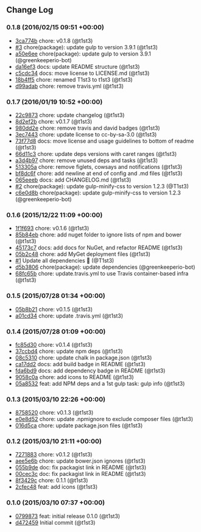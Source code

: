 ## Change Log

### 0.1.8 (2016/02/15 09:51 +00:00)
- [3ca774b](https://github.com/legacy-icons/open-share-icon/commit/3ca774b88f04c3276573703b990500acc9a92a14) chore: v0.1.8 (@t1st3)
- [#3](https://github.com/legacy-icons/open-share-icon/pull/3) chore(package): update gulp to version 3.9.1 (@t1st3)
- [a50e6ee](https://github.com/legacy-icons/open-share-icon/commit/a50e6ee2f30ebec0ef1ab835b2348623ffb3ab93) chore(package): update gulp to version 3.9.1 (@greenkeeperio-bot)
- [da16ef3](https://github.com/legacy-icons/open-share-icon/commit/da16ef3183913b8c28a26c73fcaa313227389e41) docs: update README structure (@t1st3)
- [c5cdc34](https://github.com/legacy-icons/open-share-icon/commit/c5cdc3417f43e9f8341ceae19aa6cbd431c691c3) docs: move license to LICENSE.md (@t1st3)
- [18b4ff5](https://github.com/legacy-icons/open-share-icon/commit/18b4ff550d65a72ca93ebc039d8b664ddd1e4209) chore: renamed T1st3 to t1st3 (@t1st3)
- [d99adab](https://github.com/legacy-icons/open-share-icon/commit/d99adab2217626ab3b29c042183c86e8ae075ba4) chore: remove travis.yml (@t1st3)

### 0.1.7 (2016/01/19 10:52 +00:00)
- [22c9873](https://github.com/legacy-icons/open-share-icon/commit/22c987315e3b2fa93f3a257c430dda9187f31abe) chore: update changelog (@t1st3)
- [8d2ef2b](https://github.com/legacy-icons/open-share-icon/commit/8d2ef2bb02e3c7b1d85850fbb0981747ad655523) chore: v0.1.7 (@t1st3)
- [980dd2e](https://github.com/legacy-icons/open-share-icon/commit/980dd2e71f011e6d5f5516ab8298b710bc58130b) chore: remove travis and david badges (@t1st3)
- [3ec7443](https://github.com/legacy-icons/open-share-icon/commit/3ec7443af7a5cd60f92ce1fde8655d2a4705fdb2) chore: update license to cc-by-sa-3.0 (@t1st3)
- [73f77d8](https://github.com/legacy-icons/open-share-icon/commit/73f77d8e0a28371ba7340d96df7bfc65a11d4cb0) docs: move license and usage guidelines to bottom of readme (@t1st3)
- [66d11c3](https://github.com/legacy-icons/open-share-icon/commit/66d11c3d0dadacfef19b67720826a38cf95a902c) chore: update deps versions with caret ranges (@t1st3)
- [a3d4b97](https://github.com/legacy-icons/open-share-icon/commit/a3d4b97a81c6da1fc19af02090582a1b0ac972f4) chore: remove unused deps and tasks (@t1st3)
- [513305a](https://github.com/legacy-icons/open-share-icon/commit/513305aae30f2d1e701ed2a868504382cdd45eba) chore: remove figlets, cowsays and notifications (@t1st3)
- [bf8dc6f](https://github.com/legacy-icons/open-share-icon/commit/bf8dc6f00e1ba637f1e7eb4c921e04f79aa256d7) chore: add newline at end of config and .md files (@t1st3)
- [065eeeb](https://github.com/legacy-icons/open-share-icon/commit/065eeebcc958a012ddde600571d89e94be3f5501) docs: add CHANGELOG.md (@t1st3)
- [#2](https://github.com/legacy-icons/open-share-icon/pull/2) chore(package): update gulp-minify-css to version 1.2.3 (@T1st3)
- [c6e0d8b](https://github.com/legacy-icons/open-share-icon/commit/c6e0d8b82d93e95e3c59d8e767c29fcaa2c11dc8) chore(package): update gulp-minify-css to version 1.2.3 (@greenkeeperio-bot)

### 0.1.6 (2015/12/22 11:09 +00:00)
- [1f1f693](https://github.com/legacy-icons/open-share-icon/commit/1f1f6938dee8adaa05038320dc0dc32a15ded6e6) chore: v0.1.6 (@t1st3)
- [85b84eb](https://github.com/legacy-icons/open-share-icon/commit/85b84eb1f96fd5c232c52f992918c2987ffd5f97) chore: add nuget folder to ignore lists of npm and bower (@t1st3)
- [45173c7](https://github.com/legacy-icons/open-share-icon/commit/45173c76e612edd951ccb005c24379d6cde10c33) docs: add docs for NuGet, and refactor README (@t1st3)
- [05b2c48](https://github.com/legacy-icons/open-share-icon/commit/05b2c483016d7efca1c66a029d0ee2738d56eeab) chore: add MyGet deployment files (@t1st3)
- [#1](https://github.com/legacy-icons/open-share-icon/pull/1) Update all dependencies 🌴 (@T1st3)
- [d5b3806](https://github.com/legacy-icons/open-share-icon/commit/d5b3806562928fdf37971156e7331b6333dcb231) chore(package): update dependencies (@greenkeeperio-bot)
- [68fc65b](https://github.com/legacy-icons/open-share-icon/commit/68fc65b8f1bd971eefb871d4cba3007d65675355) chore: update.travis.yml to use Travis container-based infra (@t1st3)

### 0.1.5 (2015/07/28 01:34 +00:00)
- [05b8b21](https://github.com/legacy-icons/open-share-icon/commit/05b8b2197a78c58ac972b4302f878ac9fa642ca0) chore: v0.1.5 (@t1st3)
- [a01cd34](https://github.com/legacy-icons/open-share-icon/commit/a01cd34e330795561d8d89cdad418b42cbb8d940) chore: update .travis.yml (@t1st3)

### 0.1.4 (2015/07/28 01:09 +00:00)
- [fc85d30](https://github.com/legacy-icons/open-share-icon/commit/fc85d30585799b27b24304d9ef16524e67208825) chore: v0.1.4 (@t1st3)
- [37ccbd4](https://github.com/legacy-icons/open-share-icon/commit/37ccbd44630bd74f3790e9e411fc0eb13084b6f8) chore: update npm deps (@t1st3)
- [08c5310](https://github.com/legacy-icons/open-share-icon/commit/08c53102eefbe9ae46f22c37e4bdb75294fb38df) chore: update chalk in package.json (@t1st3)
- [ca17dd2](https://github.com/legacy-icons/open-share-icon/commit/ca17dd2542afad8f1b25dc8cf16629d690ed1695) docs: add build badge in README (@t1st3)
- [fda6bd9](https://github.com/legacy-icons/open-share-icon/commit/fda6bd9ba4aeeb570d25efde444b90e3f55ed9bf) docs: add dependency badge in README (@t1st3)
- [9058c0a](https://github.com/legacy-icons/open-share-icon/commit/9058c0abc63fa7da8273b5e37e750f73088aea7a) chore: add icons to README (@t1st3)
- [05a8532](https://github.com/legacy-icons/open-share-icon/commit/05a8532f3d4d044b3f9656ef022e3ef65ff6b447) feat: add NPM deps and a 1st gulp task: gulp info (@t1st3)

### 0.1.3 (2015/03/10 22:26 +00:00)
- [8758520](https://github.com/legacy-icons/open-share-icon/commit/875852059b565ecd1eb48b9de5f227c4cda3def5) chore: v0.1.3 (@t1st3)
- [e0e8d52](https://github.com/legacy-icons/open-share-icon/commit/e0e8d522b667ccc8293cda5576bdb089f257c920) chore: update .npmignore to exclude composer files (@t1st3)
- [016d5ca](https://github.com/legacy-icons/open-share-icon/commit/016d5ca2a634cb14f84c771315cb5f824ee6e66b) chore: update package.json files (@t1st3)

### 0.1.2 (2015/03/10 21:11 +00:00)
- [7271883](https://github.com/legacy-icons/open-share-icon/commit/72718837c98d94904fdad9d5b9263b65079bd43e) chore: v0.1.2 (@t1st3)
- [aee5e6b](https://github.com/legacy-icons/open-share-icon/commit/aee5e6b18904e5082c8b670ba1b4446f9ac5610c) chore: update bower.json ignores (@t1st3)
- [055b9de](https://github.com/legacy-icons/open-share-icon/commit/055b9de0ae62bfd34e5179735c279235d2168398) doc: fix packagist link in README (@t1st3)
- [00cec3c](https://github.com/legacy-icons/open-share-icon/commit/00cec3cf622b9f607a4e94c7b0ef7394652d1209) doc: fix packagist link in README (@t1st3)
- [8f3429c](https://github.com/legacy-icons/open-share-icon/commit/8f3429c430bf954eedae400518522658461ea5eb) chore: 0.1.1 (@t1st3)
- [2cfec48](https://github.com/legacy-icons/open-share-icon/commit/2cfec48d5c857ee89b10d083525d26bba6100546) feat: add icons (@t1st3)

### 0.1.0 (2015/03/10 07:37 +00:00)
- [0799873](https://github.com/legacy-icons/open-share-icon/commit/07998736376af1a532a31c2776aa90d55c2bb0ac) feat: initial release 0.1.0 (@t1st3)
- [d472459](https://github.com/legacy-icons/open-share-icon/commit/d472459153b80919c774a39ae15db0bacf6e08ea) Initial commit (@t1st3)